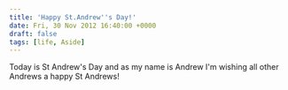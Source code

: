 ```yaml
---
title: 'Happy St.Andrew''s Day!'
date: Fri, 30 Nov 2012 16:40:00 +0000
draft: false
tags: [life, Aside]
---
```


Today is St Andrew's Day and as my name is Andrew I'm wishing all other Andrews a happy St Andrews!